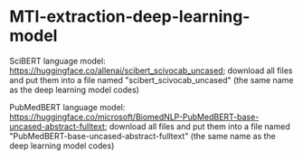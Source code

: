 # MTI-extraction-deep-learning-model

SciBERT language model: https://huggingface.co/allenai/scibert_scivocab_uncased; download all files and put them into a file named "scibert_scivocab_uncased" (the same name as the deep learning model codes) 

PubMedBERT language model: https://huggingface.co/microsoft/BiomedNLP-PubMedBERT-base-uncased-abstract-fulltext; download all files and put them into a file named "PubMedBERT-base-uncased-abstract-fulltext" (the same name as the deep learning model codes) 
